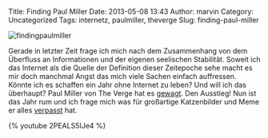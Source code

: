Title: Finding Paul Miller
Date: 2013-05-08 13:43
Author: marvin
Category: Uncategorized
Tags: internetz, paulmiller, theverge
Slug: finding-paul-miller

![findingpaulmiller]({filename}/images/findingpaulmiller.png)

Gerade in letzter Zeit frage ich mich nach dem Zusammenhang von dem
Überfluss an Informationen und der eigenen seelischen Stabilität. Soweit
ich das Internet als die Quelle der Definition dieser Zeitepoche sehe
macht es mir doch manchmal Angst das mich viele Sachen einfach
auffressen. Könnte ich es schaffen ein Jahr ohne Internet zu leben? Und
will ich das überhaupt? Paul Miller von The Verge hat es
[gewagt](http://www.theverge.com/2012/4/30/2988798/paul-miller-year-without-internet).
Den Ausstieg! Nun ist das Jahr rum und ich frage mich was für großartige
Katzenbilder und Meme er alles
[verpasst](http://www.theverge.com/2013/5/3/4297870/offline-how-to-use-the-internet/in/2771566)
hat.

{% youtube 2PEALS5IJe4 %}

